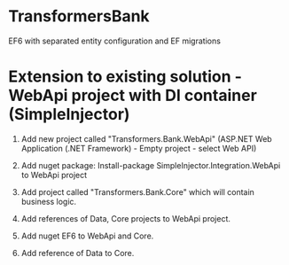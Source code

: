 # TransformersBank
EF6 with separated entity configuration and EF migrations

# Extension to existing solution - WebApi project with DI container (SimpleInjector)

1. Add new project called "Transformers.Bank.WebApi" (ASP.NET Web Application (.NET Framework) - Empty project - select Web API)

2. Add nuget package: Install-package SimpleInjector.Integration.WebApi to WebApi project

3. Add project called "Transformers.Bank.Core" which will contain business logic.

4. Add references of Data, Core projects to WebApi project.

5. Add nuget EF6 to WebApi and Core.

6. Add reference of Data to Core.




